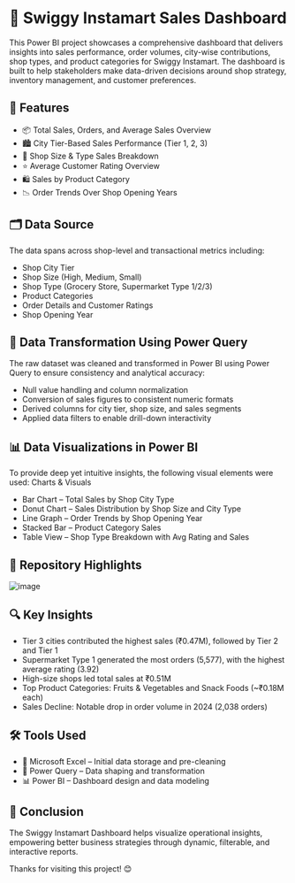 # 🛒 Swiggy Instamart Sales Dashboard
This Power BI project showcases a comprehensive dashboard that delivers insights into sales performance, order volumes, city-wise contributions, shop types, and product categories for Swiggy Instamart. The dashboard is built to help stakeholders make data-driven decisions around shop strategy, inventory management, and customer preferences.

## 🚀 Features
- 📦 Total Sales, Orders, and Average Sales Overview
- 🏙️ City Tier-Based Sales Performance (Tier 1, 2, 3)
- 🏬 Shop Size & Type Sales Breakdown
- ⭐ Average Customer Rating Overview
- 🛍️ Sales by Product Category
- 📉 Order Trends Over Shop Opening Years

## 🗂️ Data Source
The data spans across shop-level and transactional metrics including:
- Shop City Tier
- Shop Size (High, Medium, Small)
- Shop Type (Grocery Store, Supermarket Type 1/2/3)
- Product Categories
- Order Details and Customer Ratings
- Shop Opening Year

## 🔧 Data Transformation Using Power Query
The raw dataset was cleaned and transformed in Power BI using Power Query to ensure consistency and analytical accuracy:
- Null value handling and column normalization
- Conversion of sales figures to consistent numeric formats
- Derived columns for city tier, shop size, and sales segments
- Applied data filters to enable drill-down interactivity


## 📊 Data Visualizations in Power BI
To provide deep yet intuitive insights, the following visual elements were used:
Charts & Visuals
- Bar Chart – Total Sales by Shop City Type
- Donut Chart – Sales Distribution by Shop Size and City Type
- Line Graph – Order Trends by Shop Opening Year
- Stacked Bar – Product Category Sales
- Table View – Shop Type Breakdown with Avg Rating and Sales

## 📌 Repository Highlights
![image](https://github.com/user-attachments/assets/b8bf029f-3469-45ab-a2da-01c048974f6b)


## 🔍 Key Insights
- Tier 3 cities contributed the highest sales (₹0.47M), followed by Tier 2 and Tier 1
- Supermarket Type 1 generated the most orders (5,577), with the highest average rating (3.92)
- High-size shops led total sales at ₹0.51M
- Top Product Categories: Fruits & Vegetables and Snack Foods (~₹0.18M each)
- Sales Decline: Notable drop in order volume in 2024 (2,038 orders)

## 🛠️ Tools Used
- 📄 Microsoft Excel – Initial data storage and pre-cleaning
- 🧹 Power Query – Data shaping and transformation
- 📊 Power BI – Dashboard design and data modeling

## 🙌 Conclusion
The Swiggy Instamart Dashboard helps visualize operational insights, empowering better business strategies through dynamic, filterable, and interactive reports.

Thanks for visiting this project! 
😊
